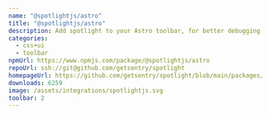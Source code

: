 ```yaml
---
name: "@spotlightjs/astro"
title: "@spotlightjs/astro"
description: Add spotlight to your Astro toolbar, for better debugging.
categories:
  - css+ui
  - toolbar
npmUrl: https://www.npmjs.com/package/@spotlightjs/astro
repoUrl: ssh://git@github.com/getsentry/spotlight
homepageUrl: https://github.com/getsentry/spotlight/blob/main/packages/astro/README.md
downloads: 6259
image: /assets/integrations/spotlightjs.svg
toolbar: 2
---
```

